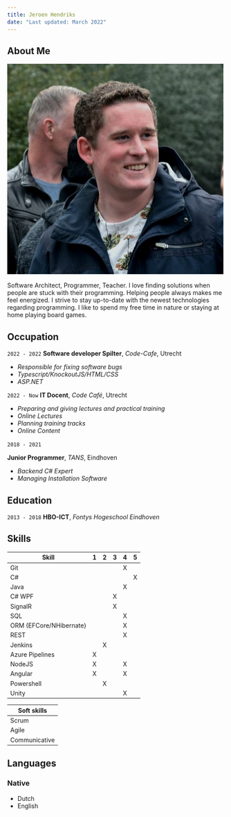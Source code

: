 ```yaml
---
title: Jeroen Hendriks
date: "Last updated: March 2022"
---
```

## About Me

<img class="profile-picture" src="profile.jpeg">

Software Architect, Programmer, Teacher. I love finding solutions when people are stuck with their programming. Helping people always makes me feel energized. I strive to stay up-to-date with the newest technologies regarding programming. I like to spend my free time in nature or staying at home playing board games.

## Occupation
`2022 - 2022`
**Software developer Spilter**, *Code-Cafe*, Utrecht

- *Responsible for fixing software bugs*
- *Typescript/KnockoutJS/HTML/CSS*
- *ASP.NET*

`2022 - Now`
**IT Docent**, *Code Café*, Utrecht

- *Preparing and giving lectures and practical training*
- *Online Lectures*
- *Planning training tracks*
- *Online Content*

`2018 - 2021`

**Junior Programmer**, *TANS*, Eindhoven

- *Backend C# Expert*
- *Managing Installation Software*

## Education
`2013 - 2018`
**HBO-ICT**, *Fontys Hogeschool Eindhoven*

## Skills
| **Skill**                 |  1  |  2  |  3  |  4  |  5  | 
| ------------------------- | :-: | :-: | :-: | :-: | :-: | 
| Git                       |     |     |     |   X |     | 
| C#                        |     |     |     |     |  X  |
| Java                      |     |     |     |  X  |     |
| C# WPF                    |     |     |  X  |     |     |
| SignalR                   |     |     |  X  |     |     |
| SQL                       |     |     |     |  X  |     |
| ORM (EFCore/NHibernate)   |     |     |     |  X  |     |
| REST                      |     |     |     |  X  |     |
| Jenkins                   |     |  X  |     |     |     |
| Azure Pipelines           |  X  |     |     |     |     |
| NodeJS                    |  X  |     |     |  X  |     |
| Angular                   |  X  |     |     |  X  |     |
| Powershell                |     |  X  |     |     |     |
| Unity                     |     |     |     |  X  |     |


| **Soft skills**   | 
| ----------------- | 
| Scrum             | 
| Agile             | 
| Communicative     |  


## Languages
### Native
- Dutch
- English
